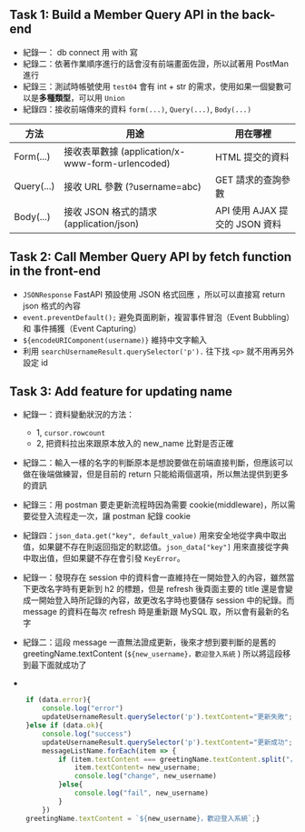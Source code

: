 ## Task 1: Build a Member Query API in the back-end
- 紀錄一： db connect 用 with 寫
- 紀錄二：依著作業順序進行的話會沒有前端畫面佐證，所以試著用 PostMan 進行
- 紀錄三：測試時帳號使用 `test04` 會有 int + str 的需求，使用如果一個變數可以是**多種類型**，可以用 `Union`
- 紀錄四：接收前端傳來的資料 `form(...)`, `Query(...)`, `Body(...)`

|方法 | 用途 | 用在哪裡|
|-- | -- | --|
|Form(...) | 接收表單數據 (application/x-www-form-urlencoded) | HTML  提交的資料|
|Query(...) | 接收 URL 參數 (?username=abc) | GET 請求的查詢參數|
|Body(...) | 接收 JSON 格式的請求 (application/json) | API 使用 AJAX 提交的 JSON 資料|

## Task 2: Call Member Query API by fetch function in the front-end
- `JSONResponse` FastAPI 預設使用 JSON 格式回應 ，所以可以直接寫 return json 格式的內容
- `event.preventDefault();` 避免頁面刷新，複習事件冒泡（Event Bubbling） 和 事件捕獲（Event Capturing）
- `${encodeURIComponent(username)}` 維持中文字輸入
- 利用 `searchUsernameResult.querySelector('p').` 往下找 `<p>` 就不用再另外設定 id

## Task 3: Add feature for updating name
- 紀錄一：資料變動狀況的方法：
	- 1, `cursor.rowcount`
	- 2, 把資料拉出來跟原本放入的 new_name 比對是否正確
- 紀錄二：輸入一樣的名字的判斷原本是想說要做在前端直接判斷，但應該可以做在後端做練習，但是目前的 return 只能給兩個選項，所以無法提供到更多的資訊
- 紀錄三：用 postman 要走更新流程時因為需要 cookie(middleware)，所以需要從登入流程走一次，讓 postman 紀錄 cookie
- 紀錄四：`json_data.get("key", default_value)` 用來安全地從字典中取出值，如果鍵不存在則返回指定的默認值。`json_data["key"]` 用來直接從字典中取出值，但如果鍵不存在會引發 `KeyError`。


- 紀錄一：發現存在 session 中的資料會一直維持在一開始登入的內容，雖然當下更改名字時有更新到 h2 的標題，但是 refresh 後頁面主要的 title 還是會變成一開始登入時所記錄的內容，故更改名字時也要儲存 session 中的紀錄。而 message 的資料在每次 refresh 時是重新跟 MySQL 取，所以會有最新的名字
- 紀錄二：這段 message 一直無法證成更新，後來才想到要判斷的是舊的 greetingName.textContent (`${new_username}，歡迎登入系統` ) 所以將這段移到最下面就成功了
-
```javascript
    if (data.error){
        console.log("error")
        updateUsernameResult.querySelector('p').textContent="更新失敗";
    }else if (data.ok){
        console.log("success")
        updateUsernameResult.querySelector('p').textContent="更新成功";
        messageListName.forEach(item => {
            if (item.textContent === greetingName.textContent.split("，")[0]){
                item.textContent= new_username;
                console.log("change", new_username)
            }else{
                console.log("fail", new_username)
            }
        })
    greetingName.textContent = `${new_username}，歡迎登入系統`;}
```